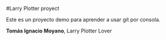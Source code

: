 #Larry Plotter proyect

Este es un proyecto demo para aprender a usar git por consola.

**Tomás Ignacio Moyano**, Larry Plotter Lover
